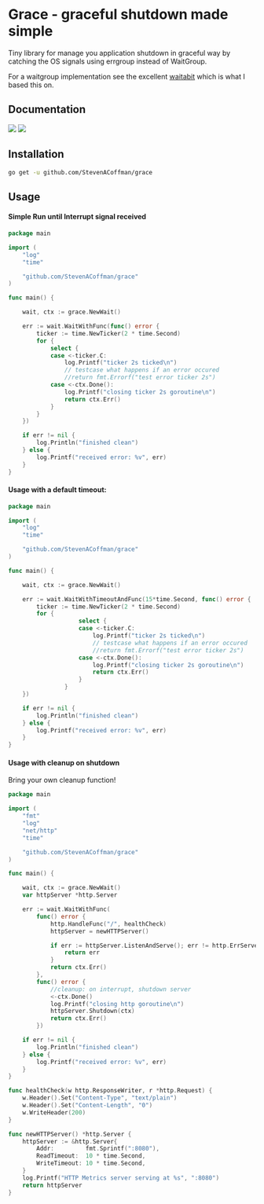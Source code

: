 # Grace - graceful shutdown made simple

Tiny library for manage you application shutdown in graceful way by catching the OS signals using errgroup instead of WaitGroup.

For a waitgroup implementation see the excellent [waitabit](https://github.com/heartwilltell/waitabit/) which is what I based this on. 

## Documentation

[![](https://goreportcard.com/badge/github.com/StevenACoffman/grace)](https://goreportcard.com/report/github.com/StevenACoffman/grace)
[![](https://godoc.org/github.com/StevenACoffman/grace?status.svg)](https://godoc.org/github.com/StevenACoffman/grace)

## Installation

```bash
go get -u github.com/StevenACoffman/grace
```

## Usage
#### Simple Run until Interrupt signal received 
```go
package main

import (
	"log"
	"time"

	"github.com/StevenACoffman/grace"
)

func main() {

	wait, ctx := grace.NewWait()

	err := wait.WaitWithFunc(func() error {
		ticker := time.NewTicker(2 * time.Second)
		for {
			select {
			case <-ticker.C:
				log.Printf("ticker 2s ticked\n")
				// testcase what happens if an error occured
				//return fmt.Errorf("test error ticker 2s")
			case <-ctx.Done():
				log.Printf("closing ticker 2s goroutine\n")
				return ctx.Err()
			}
		}
	})

	if err != nil {
		log.Println("finished clean")
	} else {
		log.Printf("received error: %v", err)
	}
}

```

#### Usage with a default timeout:

```go
package main

import (
	"log"
	"time"

	"github.com/StevenACoffman/grace"
)

func main() {

	wait, ctx := grace.NewWait()

	err := wait.WaitWithTimeoutAndFunc(15*time.Second, func() error {
		ticker := time.NewTicker(2 * time.Second)
		for {
         			select {
         			case <-ticker.C:
         				log.Printf("ticker 2s ticked\n")
         				// testcase what happens if an error occured
         				//return fmt.Errorf("test error ticker 2s")
         			case <-ctx.Done():
         				log.Printf("closing ticker 2s goroutine\n")
         				return ctx.Err()
         			}
         		}
	})

	if err != nil {
		log.Println("finished clean")
	} else {
		log.Printf("received error: %v", err)
	}
}

```

#### Usage with cleanup on shutdown
Bring your own cleanup function!
```go
package main

import (
	"fmt"
	"log"
	"net/http"
	"time"

	"github.com/StevenACoffman/grace"
)

func main() {

	wait, ctx := grace.NewWait()
	var httpServer *http.Server

	err := wait.WaitWithFunc(
		func() error {
			http.HandleFunc("/", healthCheck)
			httpServer = newHTTPServer()

			if err := httpServer.ListenAndServe(); err != http.ErrServerClosed {
				return err
			}
			return ctx.Err()
		},
		func() error { 
			//cleanup: on interrupt, shutdown server
			<-ctx.Done()
			log.Printf("closing http goroutine\n")
			httpServer.Shutdown(ctx)
			return ctx.Err()
		})

	if err != nil {
		log.Println("finished clean")
	} else {
		log.Printf("received error: %v", err)
	}
}

func healthCheck(w http.ResponseWriter, r *http.Request) {
	w.Header().Set("Content-Type", "text/plain")
	w.Header().Set("Content-Length", "0")
	w.WriteHeader(200)
}

func newHTTPServer() *http.Server {
	httpServer := &http.Server{
		Addr:         fmt.Sprintf(":8080"),
		ReadTimeout:  10 * time.Second,
		WriteTimeout: 10 * time.Second,
	}
	log.Printf("HTTP Metrics server serving at %s", ":8080")
	return httpServer
}

```

